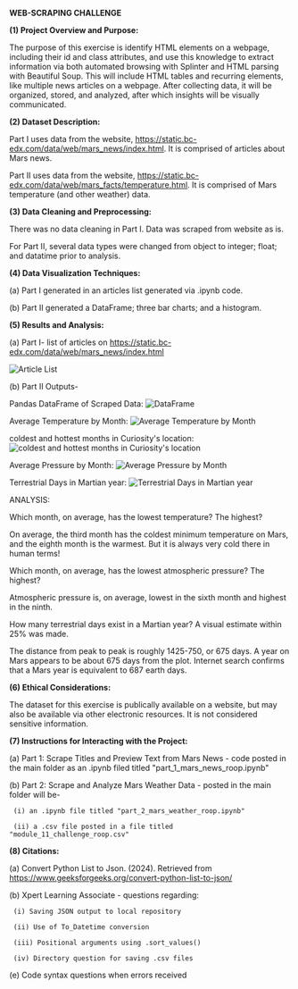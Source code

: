 **WEB-SCRAPING CHALLENGE**


**(1) Project Overview and Purpose:**


The purpose of this exercise is identify HTML elements on a webpage, including their id and class attributes, and use this knowledge to extract information via both automated browsing with Splinter and HTML parsing with Beautiful Soup. This will include HTML tables and recurring elements, like multiple news articles on a webpage. After collecting data, it will be organized, stored, and analyzed, after which insights will be visually communicated.


**(2) Dataset Description:**


Part I uses data from the website, https://static.bc-edx.com/data/web/mars_news/index.html. It is comprised of articles about Mars news.


Part II uses data from the website, https://static.bc-edx.com/data/web/mars_facts/temperature.html. It is comprised of Mars temperature (and other weather) data.


**(3) Data Cleaning and Preprocessing:**


There was no data cleaning in Part I. Data was scraped from website as is.

For Part II, several data types were changed from object to integer; float; and datatime prior to analysis.


**(4) Data Visualization Techniques:**


(a) Part I generated in an articles list generated via .ipynb code.


(b) Part II generated a DataFrame; three bar charts; and a histogram.


**(5) Results and Analysis:**


(a) Part I- list of articles on  https://static.bc-edx.com/data/web/mars_news/index.html

![Article List](Output/p1_articles_list.png)


(b) Part II Outputs-


Pandas DataFrame of Scraped Data:
![DataFrame](Output/p2_mars_df.png)


Average Temperature by Month:
![Average Temperature by Month](Output/p2_temperature_by_month.png)


coldest and hottest months in Curiosity's location:
![coldest and hottest months in Curiosity's location](Output/p2_coldest_months.png)


Average Pressure by Month:
![Average Pressure by Month](Output/p2_average_pressure_per_month.png)


Terrestrial Days in Martian year:
![Terrestrial Days in Martian year](Output/p2_terrestrial_days_per_martian_year.png)


ANALYSIS:


Which month, on average, has the lowest temperature? The highest?


On average, the third month has the coldest minimum temperature on Mars, and the eighth month is the warmest. But it is always very cold there in human terms!


Which month, on average, has the lowest atmospheric pressure? The highest?


Atmospheric pressure is, on average, lowest in the sixth month and highest in the ninth.


How many terrestrial days exist in a Martian year? A visual estimate within 25% was made.


The distance from peak to peak is roughly 1425-750, or 675 days. A year on Mars appears to be about 675 days from the plot. Internet search confirms that a Mars year is equivalent to 687 earth days.


**(6) Ethical Considerations:**

The dataset for this exercise is publically available on a website, but may also be available via other electronic resources. It is not considered sensitive information.


**(7) Instructions for Interacting with the Project:**

(a) Part 1: Scrape Titles and Preview Text from Mars News - code posted in the main folder as an .ipynb filed titled "part_1_mars_news_roop.ipynb"


(b) Part 2: Scrape and Analyze Mars Weather Data - posted in the main folder will be-

     (i) an .ipynb file titled "part_2_mars_weather_roop.ipynb"

     (ii) a .csv file posted in a file titled "module_11_challenge_roop.csv"


**(8) Citations:**

(a) Convert Python List to Json. (2024). Retrieved from https://www.geeksforgeeks.org/convert-python-list-to-json/

(b) Xpert Learning Associate - questions regarding:

     (i) Saving JSON output to local repository

     (ii) Use of To_Datetime conversion

     (iii) Positional arguments using .sort_values()

     (iv) Directory question for saving .csv files

(e) Code syntax questions when errors received
